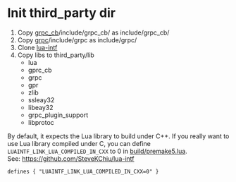 # Init third_party dir

1. Copy [grpc_cb](https://github.com/jinq0123/grpc_cb)/include/grpc_cb/ as include/grpc_cb/
1. Copy [grpc](https://github.com/grpc/grpc)/include/grpc as include/grpc/
1. Clone [lua-intf](https://github.com/SteveKChiu/lua-intf)
1. Copy libs to third_party/lib
	* lua
	* gprc_cb
	* grpc
	* gpr
	* zlib
	* ssleay32
	* libeay32
	* grpc_plugin_support
	* libprotoc

By default, it expects the Lua library to build under C++.
If you really want to use Lua library compiled under C,
you can define `LUAINTF_LINK_LUA_COMPILED_IN_CXX` to 0 in
 [build/premake5.lua](../build/premake5.lua).
<br>See: https://github.com/SteveKChiu/lua-intf

```
defines { "LUAINTF_LINK_LUA_COMPILED_IN_CXX=0" }
```
